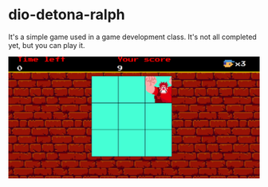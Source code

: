 # dio-detona-ralph

It's a simple game used in a game development class. It's not all completed yet, but you can play it.

![Game print](./screenshot.png "Game screenshot")
